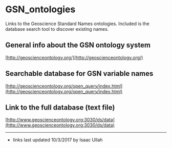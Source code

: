 # GSN_ontologies
Links to the Geoscience Standard Names ontologies. Included is the database search tool to discover existing names.

## General info about the GSN ontology system

[http://geoscienceontology.org/](http://geoscienceontology.org/)

## Searchable database for GSN variable names

[http://geoscienceontology.org/open_query/index.html](http://geoscienceontology.org/open_query/index.html)

## Link to the full database (text file)

[http://www.geoscienceontology.org:3030/ds/data](http://www.geoscienceontology.org:3030/ds/data)


---

* links last updated 10/3/2017 by Isaac Ullah

